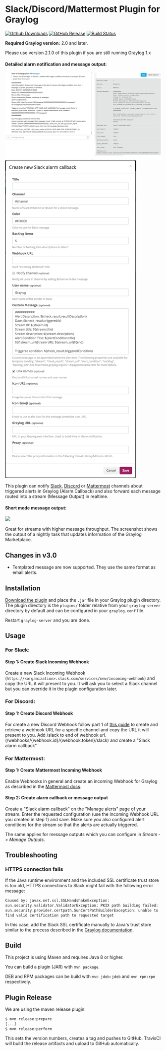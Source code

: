 Slack/Discord/Mattermost Plugin for Graylog
========================

[![Github Downloads](https://img.shields.io/github/downloads/graylog-labs/graylog-plugin-slack/total.svg)](https://github.com/graylog-labs/graylog-plugin-slack/releases)
[![GitHub Release](https://img.shields.io/github/release/graylog-labs/graylog-plugin-slack.svg)](https://github.com/graylog-labs/graylog-plugin-slack/releases)
[![Build Status](https://travis-ci.org/graylog-labs/graylog-plugin-slack.svg)](https://travis-ci.org/graylog-labs/graylog-plugin-slack)

**Required Graylog version:** 2.0 and later.

Please use version 2.1.0 of this plugin if you are still running Graylog 1.x

#### Detailed alarm notification and message output:

![](screenshot.png)
![](screenshot2.png)

This plugin can notify [Slack](https://www.slack.com), [Discord](https://discordapp.com) or [Mattermost](http://www.mattermost.org) channels about triggered alerts in Graylog (Alarm Callback) and also forward each message routed into a stream (Message Output) in realtime.

#### Short mode message output:

![](screenshot-short-mode.png)

Great for streams with higher message throughput. The screenshot shows the output of a nightly task that updates information of the Graylog Marketplace.

## Changes in v3.0

* Templated message are now supported. They use the same format as email alerts.


## Installation

[Download the plugin](https://github.com/Graylog2/graylog-plugin-slack/releases)
and place the `.jar` file in your Graylog plugin directory. The plugin directory
is the `plugins/` folder relative from your `graylog-server` directory by default
and can be configured in your `graylog.conf` file.

Restart `graylog-server` and you are done.

## Usage

### For Slack:

#### Step 1: Create Slack Incoming Webhook

Create a new Slack Incoming Webhook (`https://<organization>.slack.com/services/new/incoming-webhook`) and copy the URL it will present to you. It will ask you to select a Slack channel but you can override it in the plugin configuration later.

### For Discord:

#### Step 1: Create Discord Webhook

For create a new Discord Webhook follow part 1 of [this guide](https://support.discordapp.com/hc/en-us/articles/228383668-Intro-to-Webhooks) to create and retrieve a webhook URL for a specific channel and copy the URL it will present to you. 
Add /slack to end of webhook url. (/webhooks/{webhook.id}/{webhook.token}/slack) and create  a "Slack alarm callback"

### For Mattermost:

#### Step 1: Create Mattermost Incoming Webhook

Enable Webhooks in general and create an incoming Webhook for Graylog as described in the [Mattermost docs](http://docs.mattermost.com/developer/webhooks-incoming.html).

#### Step 2: Create alarm callback or message output

Create a "Slack alarm callback" on the "Manage alerts" page of your stream. Enter the requested configuration (use the Incoming Webhook URL you created in step 1) and save. Make sure you also configured alert conditions for the stream so that the alerts are actually triggered.

The same applies for message outputs which you can configure in *Stream* - > *Manage Outputs*.

## Troubleshooting

### HTTPS connection fails

If the Java runtime environment and the included SSL certificate trust store is too old, HTTPS connections to Slack might fail with the following error message:

```text
Caused by: javax.net.ssl.SSLHandshakeException: sun.security.validator.ValidatorException: PKIX path building failed: sun.security.provider.certpath.SunCertPathBuilderException: unable to find valid certification path to requested target
```

In this case, add the Slack SSL certificate manually to Java's trust store similar to the process described in the [Graylog documentation](http://docs.graylog.org/en/2.1/pages/configuration/https.html#adding-a-self-signed-certificate-to-the-jvm-trust-store).


## Build

This project is using Maven and requires Java 8 or higher.

You can build a plugin (JAR) with `mvn package`.

DEB and RPM packages can be build with `mvn jdeb:jdeb` and `mvn rpm:rpm` respectively.

## Plugin Release

We are using the maven release plugin:

```
$ mvn release:prepare
[...]
$ mvn release:perform
```

This sets the version numbers, creates a tag and pushes to GitHub. TravisCI will build the release artifacts and upload to GitHub automatically.
